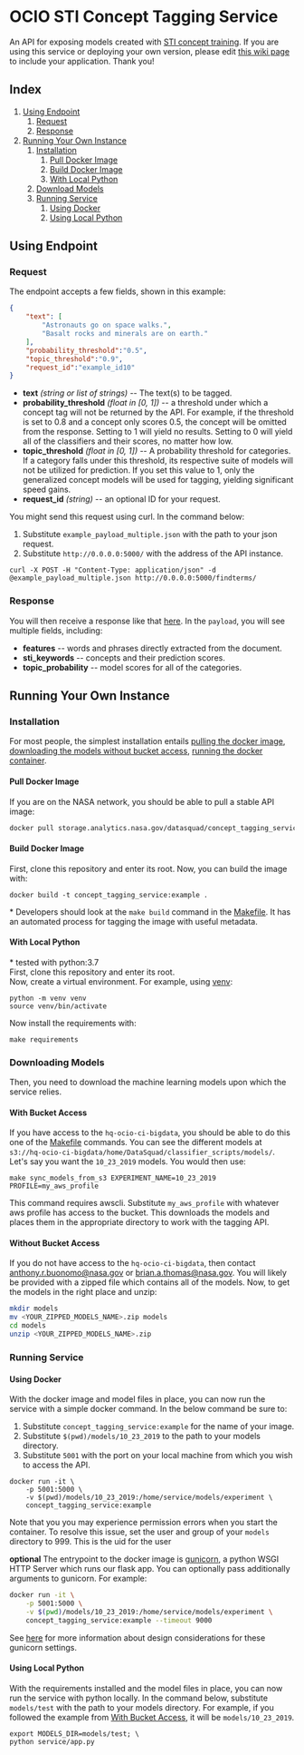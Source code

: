 # OCIO STI Concept Tagging Service

An API for exposing models created with [STI concept training](https://https://developer.nasa.gov/DataSquad/classifier_scripts). If you are using this service or deploying your own version, please edit [this wiki page](https://wiki.jsc.nasa.gov/fod/index.php/TDD_Automated_Tagger#Applications) to include your application. Thank you!

## Index
1. [Using Endpoint](#using-endpoint)
    1. [Request](#request)
    2. [Response](#response)
2. [Running Your Own Instance](#running-your-own-instance)
    1. [Installation](#installation)
        1. [Pull Docker Image](#pull-docker-image)
        2. [Build Docker Image](#build-docker-image)
        3. [With Local Python](#with-local-python)
    2. [Download Models](#downloading-models)
    3. [Running Service](#running-service)
        1. [Using Docker](#using-docker)
        2. [Using Local Python](#using-local-python)

## Using Endpoint
### Request
The endpoint accepts a few fields, shown in this example:
```json
{
    "text": [
        "Astronauts go on space walks.",
        "Basalt rocks and minerals are on earth."
    ], 
    "probability_threshold":"0.5",
    "topic_threshold":"0.9", 
    "request_id":"example_id10"
}
```
- **text** *(string or list of strings)* -- The text(s) to be tagged.
- **probability_threshold** *(float in [0, 1])* -- a threshold under which a concept tag will not be returned by the API. For example, if the threshold is set to 0.8 and a concept only scores 0.5, the concept will be omitted from the response. Setting to 1 will yield no results. Setting to 0 will yield all of the classifiers and their scores, no matter how low.
- **topic_threshold** *(float in [0, 1])* -- A probability threshold for categories. If a category falls under this threshold, its respective suite of models will not be utilized for prediction. If you set this value to 1, only the generalized concept models will be used for tagging, yielding significant speed gains.
- **request_id** *(string)* -- an optional ID for your request.  

You might send this request using curl. In the command below:
1. Substitute `example_payload_multiple.json` with the path to your json request.
2. Substitute `http://0.0.0.0:5000/` with the address of the API instance.
```
curl -X POST -H "Content-Type: application/json" -d @example_payload_multiple.json http://0.0.0.0:5000/findterms/
```
### Response
You will then receive a response like that [here](docs/multiple_response.json). In the `payload`, you will see multiple fields, including:
- **features** -- words and phrases directly extracted from the document. 
- **sti_keywords** -- concepts and their prediction scores. 
- **topic_probability** -- model scores for all of the categories.

## Running Your Own Instance
### Installation
For most people, the simplest installation entails [pulling the docker image](#pull-docker-image), [downloading the models without bucket access](#without-bucket-access), [running the docker container](#using-docker).

#### Pull Docker Image
If you are on the NASA network, you should be able to pull a stable API image:
```bash
docker pull storage.analytics.nasa.gov/datasquad/concept_tagging_service:stable
```

#### Build Docker Image
First, clone this repository and enter its root.
Now, you can build the image with:
```
docker build -t concept_tagging_service:example .
```
\* Developers should look at the `make build` command in the [Makefile](Makefile). It has an automated process for tagging the image with useful metadata.

#### With Local Python
\* tested with python:3.7  
First, clone this repository and enter its root.  
Now, create a virtual environment. For example, using [venv](https://docs.python.org/3/library/venv.html):
```
python -m venv venv
source venv/bin/activate
```
Now install the requirements with:
```
make requirements
```


### Downloading Models
Then, you need to download the machine learning models upon which the service relies. 

#### With Bucket Access
If you have access to the `hq-ocio-ci-bigdata`, you should be able to do this one of the [Makefile](Makefile) commands. You can see the different models at `s3://hq-ocio-ci-bigdata/home/DataSquad/classifier_scripts/models/`. Let's say you want the `10_23_2019` models. You would then use:
```
make sync_models_from_s3 EXPERIMENT_NAME=10_23_2019 PROFILE=my_aws_profile
```
This command requires awscli. Substitute `my_aws_profile` with whatever aws profile has access to the bucket.
This downloads the models and places them in the appropriate directory to work with the tagging API.

#### Without Bucket Access
If you do not have access to the `hq-ocio-ci-bigdata`, then contact [anthony.r.buonomo@nasa.gov](mailto:anthony.r.buonomo@nasa.gov) or [brian.a.thomas@nasa.gov](mailto:brian.a.thomas@nasa.gov). You will likely be provided with a zipped file which contains all of the models. Now, to get the models in the right place and unzip:
```bash
mkdir models
mv <YOUR_ZIPPED_MODELS_NAME>.zip models
cd models
unzip <YOUR_ZIPPED_MODELS_NAME>.zip
```

### Running Service

#### Using Docker
With the docker image and model files in place, you can now run the service with a simple docker command. In the below command be sure to:
 1. Substitute `concept_tagging_service:example` for the name of your image.
 2. Substitute `$(pwd)/models/10_23_2019` to the path to your models directory. 
 3. Substitute `5001` with the port on your local machine from which you wish to access the API.
```
docker run -it \
    -p 5001:5000 \
    -v $(pwd)/models/10_23_2019:/home/service/models/experiment \
    concept_tagging_service:example
```

Note that you you may experience permission errors when you start the container. To resolve this issue, set the user and group of your `models` directory to 999. This is the uid for the user 

**optional**
The entrypoint to the docker image is [gunicorn](https://docs.gunicorn.org/en/stable/index.html), a python WSGI HTTP Server which runs our flask app. You can optionally pass additionally arguments to gunicorn. For example:
```bash
docker run -it \
    -p 5001:5000 \
    -v $(pwd)/models/10_23_2019:/home/service/models/experiment \
    concept_tagging_service:example --timeout 9000 
```
See [here](https://docs.gunicorn.org/en/stable/design.html#async-workers) for more information about design considerations for these gunicorn settings.


#### Using Local Python
With the requirements installed and the model files in place, you can now run the service with python locally. 
In the command below, substitute `models/test` with the path to your models directory. For example, if you followed the example from [With Bucket Access](#with-bucket-access), it will be `models/10_23_2019`.
```
export MODELS_DIR=models/test; \
python service/app.py
```